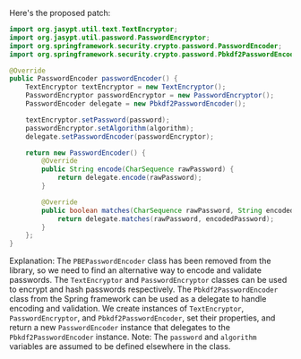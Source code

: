 Here's the proposed patch:
```java
import org.jasypt.util.text.TextEncryptor;
import org.jasypt.util.password.PasswordEncryptor;
import org.springframework.security.crypto.password.PasswordEncoder;
import org.springframework.security.crypto.password.Pbkdf2PasswordEncoder;

@Override
public PasswordEncoder passwordEncoder() {
    TextEncryptor textEncryptor = new TextEncryptor();
    PasswordEncryptor passwordEncryptor = new PasswordEncryptor();
    PasswordEncoder delegate = new Pbkdf2PasswordEncoder();

    textEncryptor.setPassword(password);
    passwordEncryptor.setAlgorithm(algorithm);
    delegate.setPasswordEncoder(passwordEncryptor);

    return new PasswordEncoder() {
        @Override
        public String encode(CharSequence rawPassword) {
            return delegate.encode(rawPassword);
        }

        @Override
        public boolean matches(CharSequence rawPassword, String encodedPassword) {
            return delegate.matches(rawPassword, encodedPassword);
        }
    };
}
```
Explanation:
The `PBEPasswordEncoder` class has been removed from the library, so we need to find an alternative way to encode and validate passwords.
The `TextEncryptor` and `PasswordEncryptor` classes can be used to encrypt and hash passwords respectively.
The `Pbkdf2PasswordEncoder` class from the Spring framework can be used as a delegate to handle encoding and validation.
We create instances of `TextEncryptor`, `PasswordEncryptor`, and `Pbkdf2PasswordEncoder`, set their properties, and return a new `PasswordEncoder` instance that delegates to the `Pbkdf2PasswordEncoder` instance.
Note: The `password` and `algorithm` variables are assumed to be defined elsewhere in the class.
